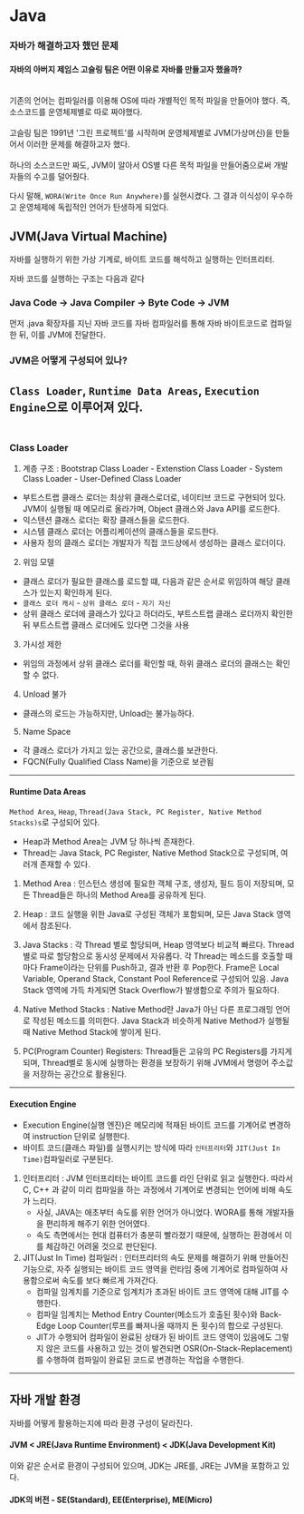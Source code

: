 # Java
### 자바가 해결하고자 했던 문제
#### 자바의 아버지 제임스 고슬링 팀은 어떤 이유로 자바를 만들고자 했을까?
<br>
기존의 언어는 컴파일러를 이용해 OS에 따라 개별적인 목적 파일을 만들어야 했다. 즉, 소스코드를 운영체제별로 따로 짜야했다.
<br><br>
고슬링 팀은 1991년 '그린 프로젝트'를 시작하며 운영체제별로 JVM(가상머신)을 만들어서 이러한 문제를 해결하고자 했다.
<br><br>
하나의 소스코드만 짜도, JVM이 알아서 OS별 다른 목적 파일을 만들어줌으로써 개발자들의 수고를 덜어줬다.
<br>

다시 말해, `WORA(Write Once Run Anywhere)`를 실현시켰다.
그 결과 이식성이 우수하고 운영체제에 독립적인 언어가 탄생하게 되었다. 

## JVM(Java Virtual Machine)
자바를 실행하기 위한 가상 기계로, 바이트 코드를 해석하고 실행하는 인터프리터.

자바 코드를 실행하는 구조는 다음과 같다
### Java Code -> Java Compiler -> Byte Code -> JVM 
먼저 .java 확장자를 지닌 자바 코드를 자바 컴파일러를 통해
자바 바이트코드로 컴파일한 뒤, 이를 JVM에 전달한다. 

### JVM은 어떻게 구성되어 있나?
`Class Loader`, `Runtime Data Areas`, `Execution Engine`으로 이루어져 있다.
<br><br>
---
### Class Loader
1. 계층 구조 : Bootstrap Class Loader - Extenstion Class Loader - System Class Loader - User-Defined Class Loader
- 부트스트랩 클래스 로더는 최상위 클래스로더로, 네이티브 코드로 구현되어 있다. JVM이 실행될 때 메모리로 올라가며, Object 클래스와 Java API를 로드한다.
- 익스텐션 클래스 로더는 확장 클래스들을 로드한다.
- 시스템 클래스 로더는 어플리케이션의 클래스들을 로드한다.
- 사용자 정의 클래스 로더는 개발자가 직접 코드상에서 생성하는 클래스 로더이다.
 

2. 위임 모델
- 클래스 로더가 필요한 클래스를 로드할 떄, 다음과 같은 순서로 위임하여 해당 클래스가 있는지 확인하게 된다.
- `클래스 로더 캐시` - `상위 클래스 로더` - `자기 자신` 
- 상위 클래스 로더에 클래스가 있다고 하더라도, 부트스트랩 클래스 로더까지 확인한 뒤 부트스트랩 클래스 로더에도 있다면 그것을 사용


3. 가시성 제한
- 위임의 과정에서 상위 클래스 로더를 확인할 때, 하위 클래스 로더의 클래스는 확인할 수 없다.


4. Unload 불가
- 클래스의 로드는 가능하지만, Unload는 불가능하다.


5. Name Space
- 각 클래스 로더가 가지고 있는 공간으로, 클래스를 보관한다. 
- FQCN(Fully Qualified Class Name)을 기준으로 보관됨 

---
#### Runtime Data Areas
`Method Area`, `Heap`, `Thread(Java Stack, PC Register, Native Method Stacks)s`로 구성되어 있다.
- Heap과 Method Area는 JVM 당 하나씩 존재한다. 
- Thread는 Java Stack, PC Register, Native Method Stack으로 구성되며, 여러개 존재할 수 있다.

1. Method Area : 인스턴스 생성에 필요한 객체 구조, 생성자, 필드 등이 저장되며, 모든 Thread들은 하나의 Method Area를 공유하게 된다.

2. Heap : 코드 실행을 위한 Java로 구성된 객체가 포함되며, 모든 Java Stack 영역에서 참조된다.

3. Java Stacks : 각 Thread 별로 할당되며, Heap 영역보다 비교적 빠르다. Thread별로 따로 할당함으로 동시성 문제에서 자유롭다.
각 Thread는 메소드를 호출할 때마다 Frame이라는 단위를 Push하고, 결과 반환 후 Pop한다. Frame은 Local Variable, Operand Stack, Constant Pool Reference로 구성되어 있음.
Java Stack 영역에 가득 차게되면 Stack Overflow가 발생함으로 주의가 필요하다.

4. Native Method Stacks : Native Method란 Java가 아닌 다른 프로그래밍 언어로 작성된 메소드를 의미한다. 
Java Stack과 비슷하게 Native Method가 실행될 때 Native Method Stack에 쌓이게 된다.

5. PC(Program Counter) Registers: Thread들은 고유의 PC Registers를 가지게 되며, Thread별로 동시에 실행하는
환경을 보장하기 위해 JVM에서 명령어 주소값을 저장하는 공간으로 활용된다.

---
#### Execution Engine
- Execution Engine(실행 엔진)은 메모리에 적재된 바이트 코드를 기계어로 변경하여 instruction 단위로 실행한다. 
- 바이트 코드(클래스 파일)를 실행시키는 방식에 따라 `인터프리터`와 `JIT(Just In Time)`컴파일러로 구분된다. 

1. 인터프리터 : JVM 인터프리터는 바이트 코드를 라인 단위로 읽고 실행한다. 따라서 C, C++ 과 같이 미리 컴파일을 하는 과정에서
기계어로 변경되는 언어에 비해 속도가 느리다. 
   - 사실, JAVA는 애초부터 속도를 위한 언어가 아니었다. WORA를 통해 개발자들을 편리하게 해주기 위한 언어였다.
   - 속도 측면에서는 현대 컴퓨터가 충분히 빨라졌기 때문에, 실행하는 환경에서 이를 체감하긴 어려울 것으로 판단된다.
2. JIT(Just In Time) 컴파일러 : 인터프리터의 속도 문제를 해결하기 위해 만들어진 기능으로, 자주 실행되는 
바이트 코드 영역을 런타임 중에 기계어로 컴파일하여 사용함으로써 속도를 보다 빠르게 가져간다. 
   - 컴파일 임계치를 기준으로 임계치가 초과된 바이트 코드 영역에 대해 JIT를 수행한다. 
   - 컴파일 임계치는 Method Entry Counter(메소드가 호출된 횟수)와 Back-Edge Loop Counter(루프를 빠져나올 때까지 돈 횟수)의 합으로 구성된다.
   - JIT가 수행되어 컴파일이 완료된 상태가 된 바이트 코드 영역이 있음에도 그렇지 않은 코드를 사용하고 있는 것이 발견되면 OSR(On-Stack-Replacement)를 수행하여 컴파일이 완료된 코드로 변경하는 작업을 수행한다. 

---
## 자바 개발 환경
자바를 어떻게 활용하는지에 따라 환경 구성이 달라진다.
#### JVM < JRE(Java Runtime Environment) < JDK(Java Development Kit)
이와 같은 순서로 환경이 구성되어 있으며, JDK는 JRE를, JRE는 JVM을 포함하고 있다. 
#### JDK의 버전 - SE(Standard), EE(Enterprise), ME(Micro)